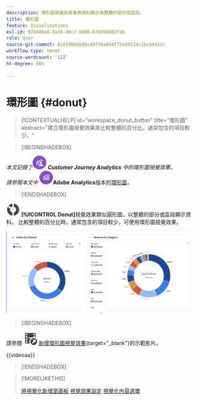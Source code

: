 ```yaml
---
description: 環形圖視覺效果會將資料顯示為整體的部分或區段。
title: 環形圖
feature: Visualizations
exl-id: 97b846a6-3a38-48c7-b686-b792bb882fdb
role: User
source-git-commit: 0101986bb86c49776a044f754d912dc1bcb9422c
workflow-type: tm+mt
source-wordcount: '122'
ht-degree: 66%

---
```


# 環形圖 {#donut}

<!-- markdownlint-disable MD034 -->

>[!CONTEXTUALHELP]
>id="workspace_donut_button"
>title="環形圖"
>abstract="建立環形圖視覺效果來比較整體的百分比，通常包含的項目較少。"

<!-- markdownlint-enable MD034 -->


>[!BEGINSHADEBOX]

_本文記錄了_![CustomerJourneyAnalytics](/help/assets/icons/CustomerJourneyAnalytics.svg) _**Customer Journey Analytics** 中的環形圖視覺效果。_<br/>_請參閱本文中 ![AdobeAnalytics](/help/assets/icons/AdobeAnalytics.svg)_**Adobe Analytics**版本的[環形圖](https://experienceleague.adobe.com/zh-hant/docs/analytics/analyze/analysis-workspace/visualizations/donut)_。_

>[!ENDSHADEBOX]


![GraphDonut](/help/assets/icons/GraphDonut.svg) **[!UICONTROL Donut]**&#x200B;視覺效果類似圓形圖，以整體的部分或區段顯示資料。 比較整體的百分比時，通常包含的項目較少，可使用環形圖視覺效果。

![將資料顯示為整體部分或區段的環形圖。](assets/donut.png)


>[!BEGINSHADEBOX]

請參閱 ![VideoCheckedOut](/help/assets/icons/VideoCheckedOut.svg) [新增環形圖視覺效果](https://video.tv.adobe.com/v/334309/?quality=12&learn=on){target="_blank"}的示範影片。

{{videoaa}}

>[!ENDSHADEBOX]


>[!MORELIKETHIS]
>
>[將視覺化新增至面板](/help/analysis-workspace/visualizations/freeform-analysis-visualizations.md#add-visualizations-to-a-panel)
>[視覺效果設定](/help/analysis-workspace/visualizations/freeform-analysis-visualizations.md#settings)
>[視覺化內容選單](/help/analysis-workspace/visualizations/freeform-analysis-visualizations.md#context-menu)
>


